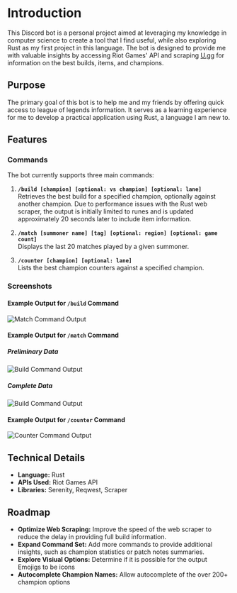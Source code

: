 # Introduction

This Discord bot is a personal project aimed at leveraging my knowledge in computer science to create a tool that I find useful, while also exploring Rust as my first project in this language. The bot is designed to provide me with valuable insights by accessing Riot Games' API and scraping [U.gg](https://u.gg/) for information on the best builds, items, and champions.

## Purpose

The primary goal of this bot is to help me and my friends by offering quick access to league of legends information. It serves as a learning experience for me to develop a practical application using Rust, a language I am new to.

## Features

### Commands

The bot currently supports three main commands:

1. **`/build [champion] [optional: vs champion] [optional: lane]`**  
   Retrieves the best build for a specified champion, optionally against another champion. Due to performance issues with the Rust web scraper, the output is initially limited to runes and is updated approximately 20 seconds later to include item information.

2. **`/match [summoner name] [tag] [optional: region] [optional: game count]`**  
   Displays the last 20 matches played by a given summoner.

3. **`/counter [champion] [optional: lane]`**  
   Lists the best champion counters against a specified champion.

### Screenshots

#### Example Output for `/build` Command

![Match Command Output](matches.png)

#### Example Output for `/match` Command

##### Preliminary Data

![Build Command Output](build.png)

##### Complete Data

![Build Command Output](build_complete.png)

#### Example Output for `/counter` Command

![Counter Command Output](counters.png)

## Technical Details

- **Language:** Rust
- **APIs Used:** Riot Games API
- **Libraries:** Serenity, Reqwest, Scraper

## Roadmap

- **Optimize Web Scraping:** Improve the speed of the web scraper to reduce the delay in providing full build information.
- **Expand Command Set:** Add more commands to provide additional insights, such as champion statistics or patch notes summaries.
- **Explore Visiual Options:** Determine if it is possible for the output Emojigs to be icons
- **Autocomplete Champion Names:** Allow autocomplete of the over 200+ champion options
